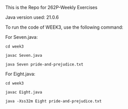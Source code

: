 This is the Repo for 262P-Weekly Exercises

Java version used: 21.0.6

To run the code of WEEK3, use the following command:

For Seven.java:  

    cd week3 

    javac Seven.java  

    java Seven pride-and-prejudice.txt

For Eight.java:  

    cd week3  

    javac Eight.java  

    java -Xss32m Eight pride-and-prejudice.txt
